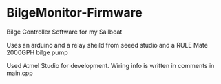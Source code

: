 # BilgeMonitor-Firmware
Bilge Controller Software for my Sailboat

Uses an arduino and a relay sheild from seeed studio and a RULE Mate 2000GPH bilge pump

Used Atmel Studio for development. Wiring info is written in comments in main.cpp

